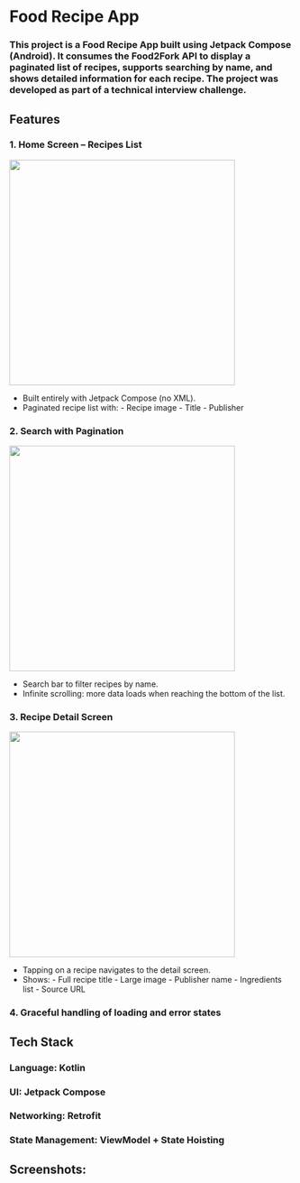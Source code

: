 # Food Recipe App
### This project is a Food Recipe App built using Jetpack Compose (Android). It consumes the Food2Fork API to display a paginated list of recipes, supports searching by name, and shows detailed information for each recipe. The project was developed as part of a technical interview challenge.

## Features
### 1. Home Screen – Recipes List
<img src="https://github.com/user-attachments/assets/d42ea8f6-7db0-40eb-bcbd-3c1304aa7168" width="400" />

- Built entirely with Jetpack Compose (no XML).
- Paginated recipe list with:
      - Recipe image
      - Title
      - Publisher

### 2. Search with Pagination
<img src="https://github.com/user-attachments/assets/e4b514cc-ca72-4653-9cd9-74ca011ad6f6" width="400" />

- Search bar to filter recipes by name.
- Infinite scrolling: more data loads when reaching the bottom of the list.

### 3. Recipe Detail Screen
<img src="https://github.com/user-attachments/assets/b643249a-b4bc-4eeb-a076-18ae3227bdc5" width="400" />

- Tapping on a recipe navigates to the detail screen.
- Shows:
      - Full recipe title
      - Large image
      - Publisher name
      - Ingredients list
      - Source URL
  
### 4. Graceful handling of loading and error states

## Tech Stack
### Language: Kotlin
### UI: Jetpack Compose
### Networking: Retrofit
### State Management: ViewModel + State Hoisting

## Screenshots:


